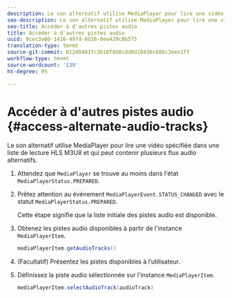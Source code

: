 ```yaml
---
description: Le son alternatif utilise MediaPlayer pour lire une vidéo spécifiée dans une liste de lecture HLS M3U8 et qui peut contenir plusieurs flux audio alternatifs.
seo-description: Le son alternatif utilise MediaPlayer pour lire une vidéo spécifiée dans une liste de lecture HLS M3U8 et qui peut contenir plusieurs flux audio alternatifs.
seo-title: Accéder à d'autres pistes audio
title: Accéder à d'autres pistes audio
uuid: 9cec3a00-1416-497d-8d16-0ee429c8b575
translation-type: tm+mt
source-git-commit: 812d04037c3b18f8d8cdd0d18430c686c3eee1ff
workflow-type: tm+mt
source-wordcount: '139'
ht-degree: 0%

---
```



# Accéder à d&#39;autres pistes audio {#access-alternate-audio-tracks}

Le son alternatif utilise MediaPlayer pour lire une vidéo spécifiée dans une liste de lecture HLS M3U8 et qui peut contenir plusieurs flux audio alternatifs.

1. Attendez que `MediaPlayer` se trouve au moins dans l&#39;état `MediaPlayerStatus.PREPARED`.
1. Prêtez attention au événement `MediaPlayerEvent.STATUS_CHANGED` avec le statut `MediaPlayerStatus.PREPARED`.

   Cette étape signifie que la liste initiale des pistes audio est disponible.

1. Obtenez les pistes audio disponibles à partir de l&#39;instance `MediaPlayerItem`.

   ```java
   mediaPlayerItem.getAudioTracks()
   ```

1. (Facultatif) Présentez les pistes disponibles à l’utilisateur.
1. Définissez la piste audio sélectionnée sur l&#39;instance `MediaPlayerItem`.

   ```java
   mediaPlayerItem.selectAudioTrack(audioTrack)
   ```

